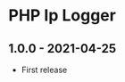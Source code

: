 PHP Ip Logger
==================================

1.0.0 - 2021-04-25
------------------------
- First release

